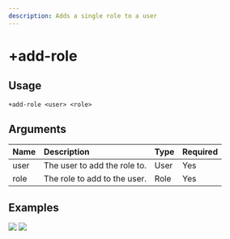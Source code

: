 ```yaml
---
description: Adds a single role to a user
---
```


# +add-role

## Usage
```
+add-role <user> <role>
```

## Arguments
Name | Description | Type | Required
:-- | :-- | :-- | :--
user | The user to add the role to. | User | Yes
role | The role to add to the user. | Role | Yes

## Examples
![](https://github.com/xNickyDev/Ocavy/assets/111157596/daeef550-1799-487d-8572-b4b4088f555b)
![](https://github.com/xNickyDev/Ocavy/assets/111157596/dba8b2c9-2fec-4094-8934-bcd9766844ed)
